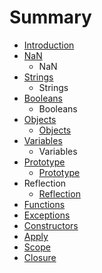 # Summary

* [Introduction](README.md)
* [NaN](nan.md)
    * NaN
* [Strings](strings.md)
    * Strings
* [Booleans](booleans.md)
    * Booleans
* [Objects](objects.md)
    * [Objects](objects.md)
* [Variables](variables.md)
    * Variables
* [Prototype](prototype.md)
    * [Prototype](prototype.md)
* Reflection
    * [Reflection](reflection.md)
* [Functions](functions.md)
* [Exceptions](exceptions.md)
* [Constructors](constructors.md)
* [Apply](apply.md)
* [Scope](scope.md)
* [Closure](closure.md)

